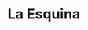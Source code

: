 ---
title: "La Esquina"
url: /ciudad-autonoma-de-buenos-aires/la-esquina-avenida-cordoba/
shop: general
---